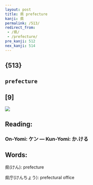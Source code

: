 ```yaml
---
layout: post
title: 県 prefecture
kanji: 県
permalink: /513/
redirect_from:
 - /県/
 - /prefecture/
pre_kanji: 512
nex_kanji: 514
---
```


## {513}

## `prefecture`

## [9]

<div class="stroke"><img src="E79C8C.png" /></div>

## Reading:

### On-Yomi: ケン &mdash; Kun-Yomi: か.ける

## Words:

県(けん): prefecture

県庁(けんちょう): prefectural office
